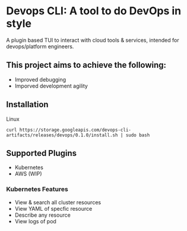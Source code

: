 # Devops CLI: A tool to do DevOps in style

A plugin based TUI to interact with cloud tools & services, intended for devops/platform engineers.

## This project aims to achieve the following:
- Improved debugging
- Imporved development agility

## Installation
Linux

`curl https://storage.googleapis.com/devops-cli-artifacts/releases/devops/0.1.0/install.sh | sudo bash`

## Supported Plugins
- Kubernetes
- AWS (WIP)

### Kubernetes Features
- View & search all cluster resources
- View YAML of specfic resource
- Describe any resource
- View logs of pod
